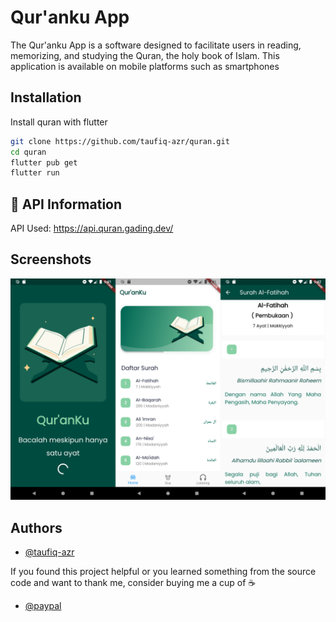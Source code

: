 
# Qur'anku App

The Qur'anku App is a software designed to facilitate users in reading, memorizing, and studying the Quran, the holy book of Islam. This application is available on mobile platforms such as smartphones


## Installation

Install quran with flutter

```bash
git clone https://github.com/taufiq-azr/quran.git
cd quran
flutter pub get
flutter run
```

## 🔗 API Information

API Used: https://api.quran.gading.dev/
    
## Screenshots

![App Screenshot](screenshots/ss1.png)




## Authors

- [@taufiq-azr](https://github.com/taufiq-azr)

If you found this project helpful or you learned something from the source code and want to thank me, consider buying me a cup of ☕

- [@paypal](https://www.paypal.com/paypalme/taufiqalazhar)
